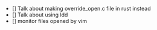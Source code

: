<!-- Let's assume you install a software, it gives you a happy installer, holds your hand through the whole process, wholesome experience, perfect! Sadly you don't need the software anymore, you run the uninstaller, done, right? One odd morning, you see a file related to the software -->

- [] Talk about making override_open.c file in rust instead
- [] Talk about using ldd
- [] monitor files opened by vim
